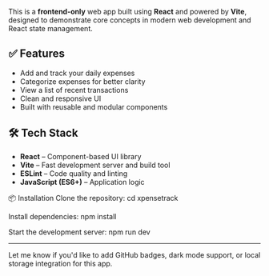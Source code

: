 This is a **frontend-only** web app built using **React** and powered by **Vite**, designed to demonstrate core concepts in modern web development and React state management.

## ✅ Features

- Add and track your daily expenses
- Categorize expenses for better clarity
- View a list of recent transactions
- Clean and responsive UI
- Built with reusable and modular components

## 🛠 Tech Stack

- **React** – Component-based UI library
- **Vite** – Fast development server and build tool
- **ESLint** – Code quality and linting
- **JavaScript (ES6+)** – Application logic

📦 Installation
Clone the repository:
cd xpensetrack

Install dependencies:
npm install

Start the development server:
npm run dev


---

Let me know if you'd like to add GitHub badges, dark mode support, or local storage integration for this app.
